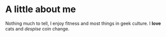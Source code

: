 
# A little about me


Nothing much to tell, I enjoy fitness and most things in geek culture. 
I **love** cats and *despise* coin change.
